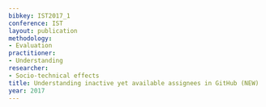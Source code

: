```yaml
---
bibkey: IST2017_1
conference: IST
layout: publication
methodology:
- Evaluation
practitioner:
- Understanding
researcher:
- Socio-technical effects
title: Understanding inactive yet available assignees in GitHub (NEW)
year: 2017
---
```

